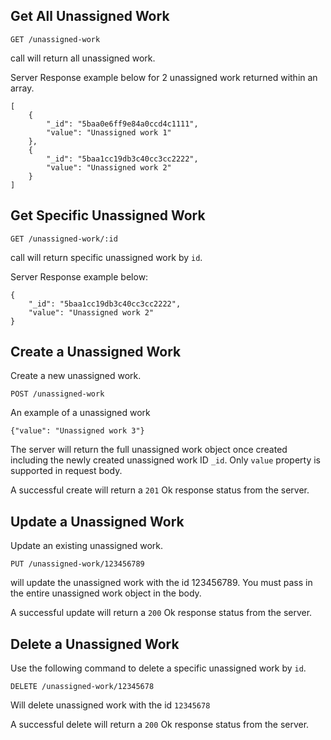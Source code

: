 ## Get All Unassigned Work

```
GET /unassigned-work
```

call will return all unassigned work.

Server Response example below for 2 unassigned work returned within an array.

```
[
    {
        "_id": "5baa0e6ff9e84a0ccd4c1111",
        "value": "Unassigned work 1"
    },
    {
        "_id": "5baa1cc19db3c40cc3cc2222",
        "value": "Unassigned work 2"
    }
]
```

## Get Specific Unassigned Work

```
GET /unassigned-work/:id
```

call will return specific unassigned work by `id`.

Server Response example below:

```
{
    "_id": "5baa1cc19db3c40cc3cc2222",
    "value": "Unassigned work 2"
}
```

## Create a Unassigned Work
Create a new unassigned work.
```
POST /unassigned-work
```
An example of a unassigned work

```
{"value": "Unassigned work 3"}
```
The server will return the full unassigned work object once created including the newly created unassigned work ID `_id`. Only `value` property is supported in request body.

A successful create will return a `201` Ok response status from the server.

## Update a Unassigned Work
Update an existing unassigned work.
```
PUT /unassigned-work/123456789
```
will update the unassigned work with the id 123456789. You must pass in the entire unassigned work object in the body.

A successful update will return a `200` Ok response status from the server.

## Delete a Unassigned Work
Use the following command to delete a specific unassigned work by `id`.
```
DELETE /unassigned-work/12345678
```
Will delete unassigned work with the id `12345678`

A successful delete will return a `200` Ok response status from the server.